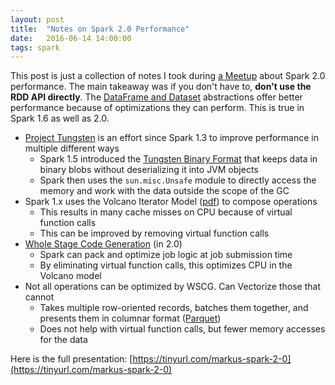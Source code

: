 ```yaml
---
layout: post
title:  "Notes on Spark 2.0 Performance"
date:   2016-06-14 14:00:00
tags: spark
---
```


This post is just a collection of notes I took during [a Meetup](https://www.meetup.com/Apache-Spark-Maryland/events/231625107/?_af=event&_af_eid=231625107) about Spark 2.0 performance.  The main takeaway was if you don't have to, **don't use the RDD API directly**.  The [DataFrame and Dataset](http://spark.apache.org/docs/latest/sql-programming-guide.html) abstractions offer better performance because of optimizations they can perform.  This is true in Spark 1.6 as well as 2.0.

* [Project Tungsten](https://databricks.com/blog/2015/04/28/project-tungsten-bringing-spark-closer-to-bare-metal.html) is an effort since Spark 1.3 to improve performance in multiple different ways
  * Spark 1.5 introduced the [Tungsten Binary Format](https://issues.apache.org/jira/browse/SPARK-7076) that keeps data in binary blobs without deserializing it into JVM objects
  * Spark then uses the `sun.misc.Unsafe` module to directly access the memory and work with the data outside the scope of the GC
* Spark 1.x uses the Volcano Iterator Model ([pdf](http://paperhub.s3.amazonaws.com/dace52a42c07f7f8348b08dc2b186061.pdf)) to compose operations
  * This results in many cache misses on CPU because of virtual function calls
  * This can be improved by removing virtual function calls
* [Whole Stage Code Generation](https://issues.apache.org/jira/browse/SPARK-12795) (in 2.0)
  * Spark can pack and optimize job logic at job submission time
  * By eliminating virtual function calls, this optimizes CPU in the Volcano model
* Not all operations can be optimized by WSCG.  Can Vectorize those that cannot
  * Takes multiple row-oriented records, batches them together, and presents them in columnar format ([Parquet](https://parquet.apache.org/))
  * Does not help with virtual function calls, but fewer memory accesses for the data

Here is the full presentation: [https://tinyurl.com/markus-spark-2-0](https://tinyurl.com/markus-spark-2-0)
